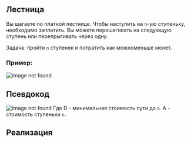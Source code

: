 ## Лестница
Вы шагаете по платной лестнице. Чтобы наступить на `n`-ую ступеньку, необходимо заплатить. 
Вы можете перешагивать на следующую ступень или перепрыгивать через одну. 

Задача: пройти `n` ступенек и потратить как можноменьше монет.

### Пример: 
![image not found](https://i.ibb.co/3Fjrpfp/2019-11-20-20-42-00.png)

## Псевдокод
![image not found](https://i.ibb.co/Sn7FVsJ/2019-11-20-20-40-46.png)
Где D - минимальная стоимость пути до `n`. A - стоимость ступеньки `n`.

## Реализация
```

```
